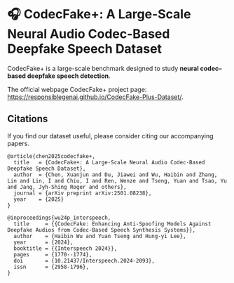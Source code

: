 # 🎧 CodecFake+: A Large-Scale Neural Audio Codec-Based Deepfake Speech Dataset
CodecFake+ is a large-scale benchmark designed to study **neural codec–based deepfake speech detection**. 

The official webpage CodecFake+ project page: https://responsiblegenai.github.io/CodecFake-Plus-Dataset/.

## Citations
If you find our dataset useful, please consider citing our accompanying papers.
```
@article{chen2025codecfake+,
  title   = {CodecFake+: A Large-Scale Neural Audio Codec-Based Deepfake Speech Dataset},
  author  = {Chen, Xuanjun and Du, Jiawei and Wu, Haibin and Zhang, Lin and Lin, I and Chiu, I and Ren, Wenze and Tseng, Yuan and Tsao, Yu and Jang, Jyh-Shing Roger and others},
  journal = {arXiv preprint arXiv:2501.08238},
  year    = {2025}
}

@inproceedings{wu24p_interspeech,
  title     = {{CodecFake: Enhancing Anti-Spoofing Models Against Deepfake Audios from Codec-Based Speech Synthesis Systems}},
  author    = {Haibin Wu and Yuan Tseng and Hung-yi Lee},
  year      = {2024},
  booktitle = {{Interspeech 2024}},
  pages     = {1770--1774},
  doi       = {10.21437/Interspeech.2024-2093},
  issn      = {2958-1796},
}
```


